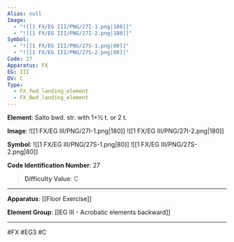 ```yaml
---
Alias: null
Image:
  - "![[1 FX/EG III/PNG/27I-1.png|180]]"
  - "![[1 FX/EG III/PNG/27I-2.png|180]]"
Symbol:
  - "![[1 FX/EG III/PNG/27S-1.png|80]]"
  - "![[1 FX/EG III/PNG/27S-2.png|80]]"
Code: 27
Apparatus: FX
EG: III
DV: C
Type:
  - FX_Fwd_landing_element
  - FX_Bwd_landing_element
---
```

**Element**: Salto bwd. str. with 1+1⁄2 t. or 2 t.

**Image**:
![[1 FX/EG III/PNG/27I-1.png|180]]
![[1 FX/EG III/PNG/27I-2.png|180]]

**Symbol**:
![[1 FX/EG III/PNG/27S-1.png|80]]
![[1 FX/EG III/PNG/27S-2.png|80]]

**Code Identification Number**: 27

>**Difficulty Value**: C

___
**Apparatus**: [[Floor Exercise]]

**Element Group**: [[EG III - Acrobatic elements backward]]
___
#FX #EG3 #C
